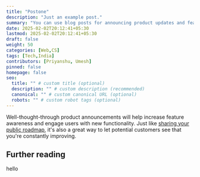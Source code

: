 ```yaml
---
title: "Postone"
description: "Just an example post."
summary: "You can use blog posts for announcing product updates and features."
date: 2025-02-02T20:12:41+05:30
lastmod: 2025-02-02T20:12:41+05:30
draft: false
weight: 50
categories: [Web,CS]
tags: [Tech,India]
contributors: [Priyanshu, Umesh]
pinned: false
homepage: false
seo:
  title: "" # custom title (optional)
  description: "" # custom description (recommended)
  canonical: "" # custom canonical URL (optional)
  robots: "" # custom robot tags (optional)
---
```


Well-thought-through product announcements will help increase feature awareness and engage users with new functionality. Just like [sharing your public roadmap](https://canny.io/blog/should-you-have-a-public-roadmap/), it's also a great way to let potential customers see that you're constantly improving.

## Further reading
hello